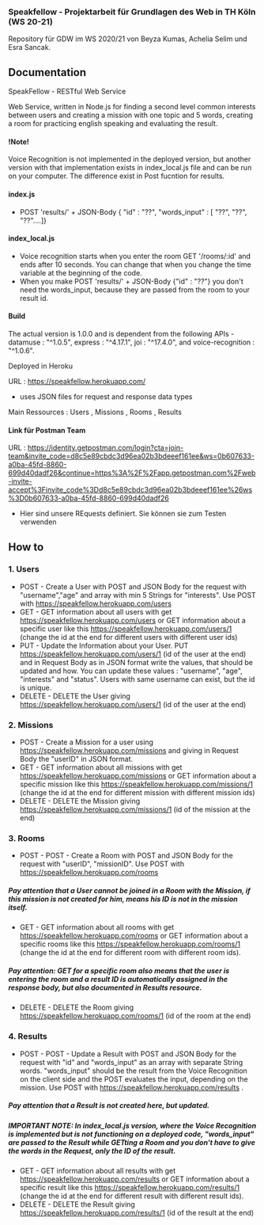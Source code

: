 ### Speakfellow - Projektarbeit für Grundlagen des Web in TH Köln (WS 20-21)
Repository für GDW im WS 2020/21 von Beyza Kumas, Achelia Selim und Esra Sancak.

## Documentation

SpeakFellow - RESTful Web Service

Web Service, written in Node.js for finding a second level common interests between users and creating a mission with one topic and 5 words, creating a room for practicing english speaking and evaluating the result. 

#### !Note!

Voice Recognition is not implemented in the deployed version, but another version with that implementation exists in index_local.js file and can be run on your computer.
The difference exist in Post fucntion for results.

#### index.js

- POST 'results/' + JSON-Body { "id" : "??", "words_input" : [ "??", "??", "??"....]}

#### index_local.js 

- Voice recognition starts when you enter the room GET '/rooms/:id' and ends after 10 seconds. You can change that when you change the time variable at the beginning of the code.
- When you make POST 'results/' + JSON-Body {"id" : "??"} you don't need the words_input, because they are passed from the room to your result id.


#### Build

The actual version is 1.0.0 and is dependent from the following APIs - datamuse : "^1.0.5", express : "^4.17.1", joi : "^17.4.0", and voice-recognition : "^1.0.6".

Deployed in Heroku

URL : https://speakfellow.herokuapp.com/

- uses JSON files for request and response data types

Main Ressources : Users , Missions , Rooms , Results

#### Link für Postman Team
 
URL : https://identity.getpostman.com/login?cta=join-team&invite_code=d8c5e89cbdc3d96ea02b3bdeeef161ee&ws=0b607633-a0ba-45fd-8860-699d40dadf26&continue=https%3A%2F%2Fapp.getpostman.com%2Fweb-invite-accept%3Finvite_code%3Dd8c5e89cbdc3d96ea02b3bdeeef161ee%26ws%3D0b607633-a0ba-45fd-8860-699d40dadf26

- Hier sind unsere REquests definiert. Sie können sie zum Testen verwenden 

## How to

### 1. Users
 * POST - Create a User with POST and JSON Body for the request with "username","age" and array with min 5 Strings for "interests". Use POST with  https://speakfellow.herokuapp.com/users
 * GET - GET information about all users with get https://speakfellow.herokuapp.com/users or GET information about a specific user like this https://speakfellow.herokuapp.com/users/1 (change the id at the end for different users with different user ids)
 * PUT - Update the Information about your User. PUT https://speakfellow.herokuapp.com/users/1 (id of the user at the end) and in Request Body as in JSON format write the values, that should be updated and how. You can update these values :  "username", "age", "interests" and "status". Users with same username can exist, but the id is unique.
 * DELETE - DELETE the User giving https://speakfellow.herokuapp.com/users/1 (id of the user at the end)

### 2. Missions
 * POST - Create a Mission for a user using https://speakfellow.herokuapp.com/missions and giving in Request Body the "userID" in JSON format.
 * GET -  GET information about all missions with get https://speakfellow.herokuapp.com/missions or GET information about a specific mission like this https://speakfellow.herokuapp.com/missions/1 (change the id at the end for different mission with different mission ids)
 * DELETE - DELETE the Mission giving https://speakfellow.herokuapp.com/missions/1 (id of the mission at the end)

### 3. Rooms
 * POST - POST - Create a Room with POST and JSON Body for the request with "userID", "missionID". Use POST with  https://speakfellow.herokuapp.com/rooms
 ##### Pay attention that a User cannot be joined in a Room with the Mission, if this mission is not created for him, means his ID is not in the mission itself. 
 * GET -  GET information about all rooms with get https://speakfellow.herokuapp.com/rooms or GET information about a specific rooms like this https://speakfellow.herokuapp.com/rooms/1 (change the id at the end for different room with different room ids). 
 ##### Pay attention: GET for a specific room also means that the user is entering the room and a result ID is automatically assigned in the response body, but also documented in Results resource. 
 * DELETE - DELETE the Room giving https://speakfellow.herokuapp.com/rooms/1 (id of the room at the end)

### 4. Results
 * POST - POST - Update a Result with POST and JSON Body for the request with "id" and "words_input" as an array with separate String words. "words_input" should be the result from the Voice Recognition on the client side and the POST evaluates the input, depending on the mission. Use POST with  https://speakfellow.herokuapp.com/results .
 ##### Pay attention that a Result is not created here, but updated.  
 ##### IMPORTANT NOTE: In index_local.js version, where the Voice Recognition is implemented but is not functioning on a deployed code, "words_input" are passed to the Result while GETting a Room and you don't have to give the words in the Request, only the ID of the result. 
 * GET - GET information about all results with get https://speakfellow.herokuapp.com/results or GET information about a specific result like this https://speakfellow.herokuapp.com/results/1 (change the id at the end for different result with different result ids).
 * DELETE - DELETE the Result giving https://speakfellow.herokuapp.com/results/1 (id of the result at the end)
